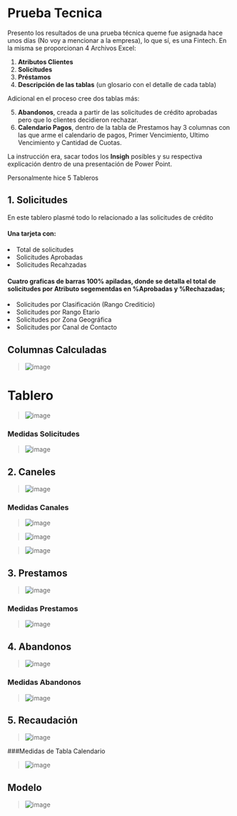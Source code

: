 # **Prueba Tecnica**

Presento los resultados de una prueba técnica queme fue asignada hace unos días (No voy a mencionar a la empresa), lo que sí, es una Fintech.
En la misma se proporcionan 4 Archivos Excel:
1.	**Atributos Clientes**
2.	**Solicitudes**
3.	**Préstamos**
4.	**Descripción de las tablas** (un glosario con el detalle de cada tabla)

Adicional en el proceso cree dos tablas más:

5.	**Abandonos**, creada a partir de las solicitudes de crédito aprobadas pero que lo clientes decidieron rechazar.
6.	**Calendario Pagos**, dentro de la tabla de Prestamos hay 3 columnas con las que arme el calendario de pagos, Primer Vencimiento, Ultimo Vencimiento y Cantidad de Cuotas.

La instrucción era, sacar todos los **Insigh** posibles y su respectiva explicación dentro de una presentación de Power Point.

Personalmente hice 5 Tableros 

## 1.	Solicitudes

<p>En este tablero plasmé todo lo relacionado a las solicitudes de crédito</p>

#### Una tarjeta con:
<li>Total de solicitudes</li>
<li>Solicitudes Aprobadas</li>
<li>Solicitudes Recahzadas</li>

#### Cuatro graficas de barras 100% apiladas, donde se detalla el total de solicitudes por Atributo segementdas en %Aprobadas y %Rechazadas;

<li>Solicitudes por Clasificación (Rango Crediticio)</li>
<li>Solicitudes por Rango Etario</li>
<li>Solicitudes por Zona Geográfica</li>
<li>Solicitudes por Canal de Contacto</li>

## Columnas Calculadas

>![image](https://user-images.githubusercontent.com/78714438/185283927-71508631-aa66-487f-a8fc-58c834aa17e0.png)


# Tablero


>![image](https://user-images.githubusercontent.com/78714438/184578928-32d3ccdb-9e21-4fc0-9328-a1f1ed997f3d.png)

### Medidas Solicitudes

>![image](https://user-images.githubusercontent.com/78714438/185272944-920dc91c-0945-46f2-906f-12a31244a073.png)

## 2.	Caneles

>![image](https://user-images.githubusercontent.com/78714438/184580071-3497f486-54ab-4ff1-b720-a452e1acaed6.png)

### Medidas Canales

> ![image](https://user-images.githubusercontent.com/78714438/185273789-208ccfa1-92db-49c8-86f0-8a9a7c8ea065.png)

> ![image](https://user-images.githubusercontent.com/78714438/185275574-5b351748-4f4b-4ce9-be8e-18fd463d7300.png)

> ![image](https://user-images.githubusercontent.com/78714438/185275809-687a795a-c309-4de7-a089-fab02fca57e3.png)

## 3.	Prestamos

>![image](https://user-images.githubusercontent.com/78714438/184578997-23b1cf3b-2630-449d-a035-a777e85831bb.png)

### Medidas Prestamos

>![image](https://user-images.githubusercontent.com/78714438/185276797-51304c38-dfcb-4025-9da2-f9177c9a51de.png)

## 4.	Abandonos

>![image](https://user-images.githubusercontent.com/78714438/184579925-954f7af6-2450-492b-9629-f683b0d537da.png)

### Medidas Abandonos

>![image](https://user-images.githubusercontent.com/78714438/185278416-e3ac2a22-dd9b-42af-9c47-6f94d33957d0.png)

## 5.	Recaudación

>![image](https://user-images.githubusercontent.com/78714438/184579032-3bf42464-96c6-421b-8113-b4fb16aab4f8.png)

###Medidas de Tabla Calendario

>![image](https://user-images.githubusercontent.com/78714438/185279477-89f4b95f-b672-44e6-bb29-48e5bd653c29.png)


## Modelo

>![image](https://user-images.githubusercontent.com/78714438/185266799-5dabc0e5-a4ee-4f64-9a8d-e1b10f9e23f1.png)

